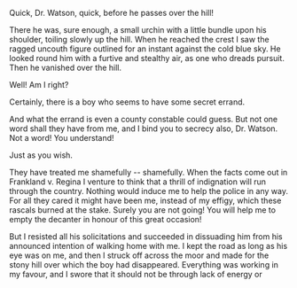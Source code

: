 Quick, Dr. Watson, quick, before he passes over the hill!

There he was, sure enough, a small urchin with a little bundle upon his
shoulder, toiling slowly up the hill. When he reached the crest I saw
the ragged uncouth figure outlined for an instant against the cold blue
sky. He looked round him with a furtive and stealthy air, as one who
dreads pursuit. Then he vanished over the hill.

Well! Am I right?

Certainly, there is a boy who seems to have some secret errand.

And what the errand is even a county constable could guess. But not
one word shall they have from me, and I bind you to secrecy also, Dr.
Watson. Not a word! You understand!

Just as you wish.

They have treated me shamefully -- shamefully. When the facts come out
in Frankland v. Regina I venture to think that a thrill of indignation
will run through the country. Nothing would induce me to help the police
in any way. For all they cared it might have been me, instead of my
effigy, which these rascals burned at the stake. Surely you are not
going! You will help me to empty the decanter in honour of this great
occasion!

But I resisted all his solicitations and succeeded in dissuading him
from his announced intention of walking home with me. I kept the road as
long as his eye was on me, and then I struck off across the moor and
made for the stony hill over which the boy had disappeared. Everything
was working in my favour, and I swore that it should not be through lack
of energy or
